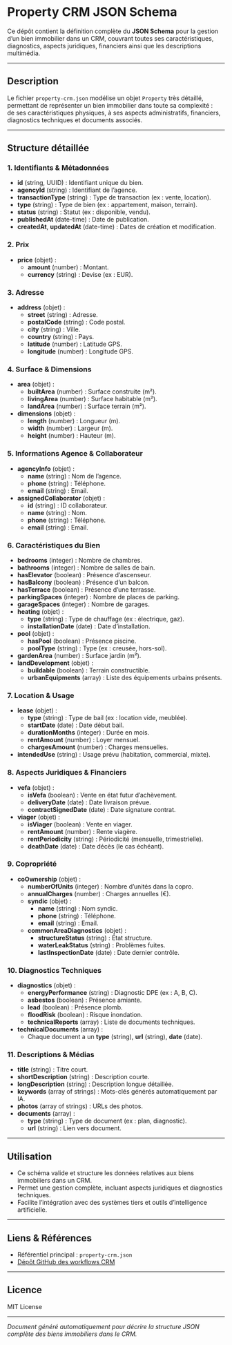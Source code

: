 # Property CRM JSON Schema

Ce dépôt contient la définition complète du **JSON Schema** pour la gestion d’un bien immobilier dans un CRM, couvrant toutes ses caractéristiques, diagnostics, aspects juridiques, financiers ainsi que les descriptions multimédia.

---

## Description

Le fichier `property-crm.json` modélise un objet `Property` très détaillé, permettant de représenter un bien immobilier dans toute sa complexité :  
de ses caractéristiques physiques, à ses aspects administratifs, financiers, diagnostics techniques et documents associés.

---

## Structure détaillée

### 1. Identifiants & Métadonnées

- **id** (string, UUID) : Identifiant unique du bien.
- **agencyId** (string) : Identifiant de l’agence.
- **transactionType** (string) : Type de transaction (ex : vente, location).
- **type** (string) : Type de bien (ex : appartement, maison, terrain).
- **status** (string) : Statut (ex : disponible, vendu).
- **publishedAt** (date-time) : Date de publication.
- **createdAt**, **updatedAt** (date-time) : Dates de création et modification.

### 2. Prix

- **price** (objet) :  
  - **amount** (number) : Montant.  
  - **currency** (string) : Devise (ex : EUR).

### 3. Adresse

- **address** (objet) :  
  - **street** (string) : Adresse.  
  - **postalCode** (string) : Code postal.  
  - **city** (string) : Ville.  
  - **country** (string) : Pays.  
  - **latitude** (number) : Latitude GPS.  
  - **longitude** (number) : Longitude GPS.

### 4. Surface & Dimensions

- **area** (objet) :  
  - **builtArea** (number) : Surface construite (m²).  
  - **livingArea** (number) : Surface habitable (m²).  
  - **landArea** (number) : Surface terrain (m²).  
- **dimensions** (objet) :  
  - **length** (number) : Longueur (m).  
  - **width** (number) : Largeur (m).  
  - **height** (number) : Hauteur (m).

### 5. Informations Agence & Collaborateur

- **agencyInfo** (objet) :  
  - **name** (string) : Nom de l’agence.  
  - **phone** (string) : Téléphone.  
  - **email** (string) : Email.  
- **assignedCollaborator** (objet) :  
  - **id** (string) : ID collaborateur.  
  - **name** (string) : Nom.  
  - **phone** (string) : Téléphone.  
  - **email** (string) : Email.

### 6. Caractéristiques du Bien

- **bedrooms** (integer) : Nombre de chambres.  
- **bathrooms** (integer) : Nombre de salles de bain.  
- **hasElevator** (boolean) : Présence d’ascenseur.  
- **hasBalcony** (boolean) : Présence d’un balcon.  
- **hasTerrace** (boolean) : Présence d’une terrasse.  
- **parkingSpaces** (integer) : Nombre de places de parking.  
- **garageSpaces** (integer) : Nombre de garages.  
- **heating** (objet) :  
  - **type** (string) : Type de chauffage (ex : électrique, gaz).  
  - **installationDate** (date) : Date d’installation.  
- **pool** (objet) :  
  - **hasPool** (boolean) : Présence piscine.  
  - **poolType** (string) : Type (ex : creusée, hors-sol).  
- **gardenArea** (number) : Surface jardin (m²).  
- **landDevelopment** (objet) :  
  - **buildable** (boolean) : Terrain constructible.  
  - **urbanEquipments** (array) : Liste des équipements urbains présents.

### 7. Location & Usage

- **lease** (objet) :  
  - **type** (string) : Type de bail (ex : location vide, meublée).  
  - **startDate** (date) : Date début bail.  
  - **durationMonths** (integer) : Durée en mois.  
  - **rentAmount** (number) : Loyer mensuel.  
  - **chargesAmount** (number) : Charges mensuelles.  
- **intendedUse** (string) : Usage prévu (habitation, commercial, mixte).

### 8. Aspects Juridiques & Financiers

- **vefa** (objet) :  
  - **isVefa** (boolean) : Vente en état futur d’achèvement.  
  - **deliveryDate** (date) : Date livraison prévue.  
  - **contractSignedDate** (date) : Date signature contrat.  
- **viager** (objet) :  
  - **isViager** (boolean) : Vente en viager.  
  - **rentAmount** (number) : Rente viagère.  
  - **rentPeriodicity** (string) : Périodicité (mensuelle, trimestrielle).  
  - **deathDate** (date) : Date décès (le cas échéant).

### 9. Copropriété

- **coOwnership** (objet) :  
  - **numberOfUnits** (integer) : Nombre d’unités dans la copro.  
  - **annualCharges** (number) : Charges annuelles (€).  
  - **syndic** (objet) :  
    - **name** (string) : Nom syndic.  
    - **phone** (string) : Téléphone.  
    - **email** (string) : Email.  
  - **commonAreaDiagnostics** (objet) :  
    - **structureStatus** (string) : État structure.  
    - **waterLeakStatus** (string) : Problèmes fuites.  
    - **lastInspectionDate** (date) : Date dernier contrôle.

### 10. Diagnostics Techniques

- **diagnostics** (objet) :  
  - **energyPerformance** (string) : Diagnostic DPE (ex : A, B, C).  
  - **asbestos** (boolean) : Présence amiante.  
  - **lead** (boolean) : Présence plomb.  
  - **floodRisk** (boolean) : Risque inondation.  
  - **technicalReports** (array) : Liste de documents techniques.  
- **technicalDocuments** (array) :  
  - Chaque document a un **type** (string), **url** (string), **date** (date).

### 11. Descriptions & Médias

- **title** (string) : Titre court.  
- **shortDescription** (string) : Description courte.  
- **longDescription** (string) : Description longue détaillée.  
- **keywords** (array of strings) : Mots-clés générés automatiquement par IA.  
- **photos** (array of strings) : URLs des photos.  
- **documents** (array) :  
  - **type** (string) : Type de document (ex : plan, diagnostic).  
  - **url** (string) : Lien vers document.

---

## Utilisation

- Ce schéma valide et structure les données relatives aux biens immobiliers dans un CRM.  
- Permet une gestion complète, incluant aspects juridiques et diagnostics techniques.  
- Facilite l’intégration avec des systèmes tiers et outils d’intelligence artificielle.

---

## Liens & Références

- Référentiel principal : `property-crm.json`  
- [Dépôt GitHub des workflows CRM](https://github.com/Creat789/n8n-workflows-crm/tree/main/workflows)

---

## Licence

MIT License

---

*Document généré automatiquement pour décrire la structure JSON complète des biens immobiliers dans le CRM.*
